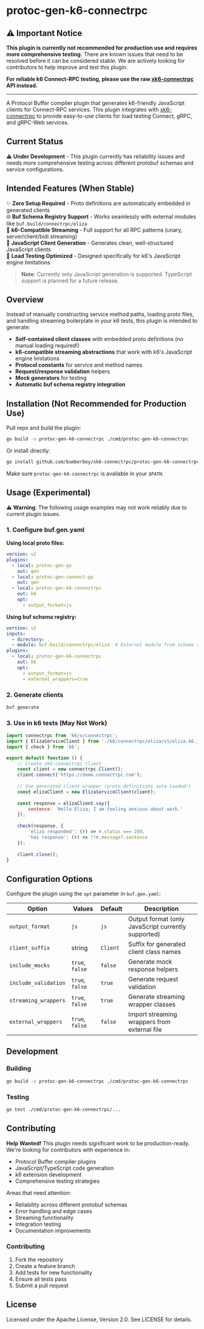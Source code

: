# protoc-gen-k6-connectrpc

## ⚠️ Important Notice

**This plugin is currently not recommended for production use and requires more comprehensive testing.** There are known issues that need to be resolved before it can be considered stable. We are actively looking for contributors to help improve and test this plugin.

**For reliable k6 Connect-RPC testing, please use the raw [xk6-connectrpc](https://github.com/bumberboy/xk6-connectrpc) API instead.**

---

A Protocol Buffer compiler plugin that generates k6-friendly JavaScript clients for Connect-RPC services. This plugin integrates with [xk6-connectrpc](https://github.com/bumberboy/xk6-connectrpc) to provide easy-to-use clients for load testing Connect, gRPC, and gRPC-Web services.

## Current Status

⚠️ **Under Development** - This plugin currently has reliability issues and needs more comprehensive testing across different protobuf schemas and service configurations.

## Intended Features (When Stable)

✨ **Zero Setup Required** - Proto definitions are automatically embedded in generated clients  
🌐 **Buf Schema Registry Support** - Works seamlessly with external modules like `buf.build/connectrpc/eliza`  
🔄 **k6-Compatible Streaming** - Full support for all RPC patterns (unary, server/client/bidi streaming)  
📝 **JavaScript Client Generation** - Generates clean, well-structured JavaScript clients  
🎯 **Load Testing Optimized** - Designed specifically for k6's JavaScript engine limitations  

> **Note**: Currently only JavaScript generation is supported. TypeScript support is planned for a future release.  

## Overview

Instead of manually constructing service method paths, loading proto files, and handling streaming boilerplate in your k6 tests, this plugin is intended to generate:

- **Self-contained client classes** with embedded proto definitions (no manual loading required!)
- **k6-compatible streaming abstractions** that work with k6's JavaScript engine limitations
- **Protocol constants** for service and method names
- **Request/response validation** helpers
- **Mock generators** for testing
- **Automatic buf schema registry integration**

## Installation (Not Recommended for Production Use)

Pull repo and build the plugin:

```bash
go build -o protoc-gen-k6-connectrpc ./cmd/protoc-gen-k6-connectrpc
```

Or install directly:

```bash
go install github.com/bumberboy/xk6-connectrpc/protoc-gen-k6-connectrpc@latest
```

Make sure `protoc-gen-k6-connectrpc` is available in your `$PATH`.

## Usage (Experimental)

⚠️ **Warning**: The following usage examples may not work reliably due to current plugin issues.

### 1. Configure buf.gen.yaml

**Using local proto files:**
```yaml
version: v2
plugins:
  - local: protoc-gen-go
    out: gen
  - local: protoc-gen-connect-go
    out: gen
  - local: protoc-gen-k6-connectrpc
    out: k6
    opt:
      - output_format=js
```

**Using buf schema registry:**
```yaml
version: v2
inputs:
  - directory: .
  - module: buf.build/connectrpc/eliza  # External module from schema registry
plugins:
  - local: protoc-gen-k6-connectrpc
    out: k6
    opt:
      - output_format=js
      - external_wrappers=true
```

### 2. Generate clients

```bash
buf generate
```

### 3. Use in k6 tests (May Not Work)

```javascript
import connectrpc from 'k6/x/connectrpc';
import { ElizaServiceClient } from './k6/connectrpc/eliza/v1/eliza.k6.js';
import { check } from 'k6';

export default function () {
    // Create xk6-connectrpc client
    const client = new connectrpc.Client();
    client.connect('https://demo.connectrpc.com');
    
    // Use generated client wrapper (proto definitions auto-loaded!)
    const elizaClient = new ElizaServiceClient(client);
    
    const response = elizaClient.say({ 
        sentence: 'Hello Eliza, I am feeling anxious about work.' 
    });
    
    check(response, {
        'eliza responded': (r) => r.status === 200,
        'has response': (r) => !!r.message?.sentence
    });
    
    client.close();
}
```

## Configuration Options

Configure the plugin using the `opt` parameter in `buf.gen.yaml`:

| Option               | Values          | Default  | Description                                         |
|----------------------|-----------------|----------|-----------------------------------------------------|
| `output_format`      | `js`            | `js`     | Output format (only JavaScript currently supported) |
| `client_suffix`      | string          | `Client` | Suffix for generated client class names             |
| `include_mocks`      | `true`, `false` | `false`  | Generate mock response helpers                      |
| `include_validation` | `true`, `false` | `true`   | Generate request validation                         |
| `streaming_wrappers` | `true`, `false` | `true`   | Generate streaming wrapper classes                  |
| `external_wrappers`  | `true`, `false` | `false`  | Import streaming wrappers from external file        |

## Development

### Building

```bash
go build -o protoc-gen-k6-connectrpc ./cmd/protoc-gen-k6-connectrpc
```

### Testing

```bash
go test ./cmd/protoc-gen-k6-connectrpc/...
```

## Contributing

**Help Wanted!** This plugin needs significant work to be production-ready. We're looking for contributors with experience in:

- Protocol Buffer compiler plugins
- JavaScript/TypeScript code generation  
- k6 extension development
- Comprehensive testing strategies

Areas that need attention:
- Reliability across different protobuf schemas
- Error handling and edge cases
- Streaming functionality
- Integration testing
- Documentation improvements

### Contributing

1. Fork the repository
2. Create a feature branch
3. Add tests for new functionality
4. Ensure all tests pass
5. Submit a pull request

## License

Licensed under the Apache License, Version 2.0. See LICENSE for details.